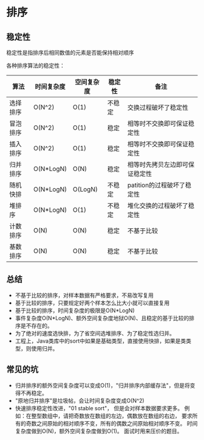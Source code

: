# 排序

## 稳定性

稳定性是指排序后相同数值的元素是否能保持相对顺序

各种排序算法的稳定性：

|算法|时间复杂度|空间复杂度|稳定性|备注|
|---|----|---|---|---|
|选择排序|O(N^2)|O(1)|不稳定|交换过程破坏了稳定性|
|冒泡排序|O(N^2)|O(1)|稳定|相等时不交换即可保证稳定性|
|插入排序|O(N^2)|O(1)|稳定|相等时不交换即可保证稳定性|
|归并排序|O(N*LogN)|O(N)|稳定|相等时先拷贝左边即可保证稳定性|
|随机快排|O(N*LogN)|O(LogN)|不稳定|patition的过程破坏了稳定性|
|堆排序|O(N*LogN)|O(1)|不稳定|堆化交换的过程破坏了稳定性|
|计数排序|O(N)|O(N)|稳定|不基于比较|
|基数排序|O(N)|O(N)|稳定|不基于比较|

## 总结
* 不基于比较的排序，对样本数据有严格要求，不易改写复用
* 基于比较的排序，只要规定好两个样本怎么比大小就可以直接复用
* 基于比较的排序，时间复杂度的极限是O(N*LogN)
* 事件复杂度O(N*LogN)、额外空间复杂度地狱O(N)、且稳定的基于比较的排序是不存在的。
* 为了绝对的速度选快排，为了省空间选堆排序、为了稳定性选归并。
* 工程上，Java类库中的sort中如果是基础类型，直接使用快排，如果是类类型，则使用归并。

## 常见的坑
* 归并排序的额外空间复杂度可以变成O(1)，"归并排序内部缓存法"，但是将变得不再稳定。
* "原地归并排序"是垃圾帖，会让时间复杂度变成O(N^2)
* 快速排序稳定性改进，"01 stable sort"， 但是会对样本数据要求更多。
  例如：在整型数组中，请把奇数放在数组的左边，偶数放在数组的右边，
  要求所有的奇数之间原始的相对顺序不变，所有的偶数之间原始相对顺序不变。
  时间复杂度做到O(N)，额外空间复杂度做到O(1)。
  面试时用来压价的题目。
  
